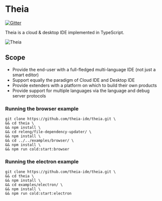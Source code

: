 # Theia
[![Gitter](https://img.shields.io/badge/chat-on%20gitter-blue.svg)](https://gitter.im/theia-ide/theia)

Theia is a cloud & desktop IDE implemented in TypeScript.

![Theia](https://cloud.githubusercontent.com/assets/372735/25758586/6939d0de-31cf-11e7-998a-e4ce997dd6b8.png)

## Scope
 - Provide the end-user with a full-fledged multi-language IDE  (not just a smart editor)
 - Support equally the paradigm of Cloud IDE and Desktop IDE
 - Provide extenders with a platform on which to build their own products
 - Provide support for multiple languages via the language and debug server protocols
 
 ### Running the browser example
 ```
 git clone https://github.com/theia-ide/theia.git \
 && cd theia \
 && npm install \
 && cd releng/file-dependency-updater/ \
 && npm install \
 && cd ../../examples/browser/ \
 && npm install \
 && npm run cold:start:browser
 ```

 ### Running the electron example
 ```
 git clone https://github.com/theia-ide/theia.git \
 && cd theia \
 && npm install \
 && cd examples/electron/ \
 && npm install \
 && npm run cold:start:electron
 ```
